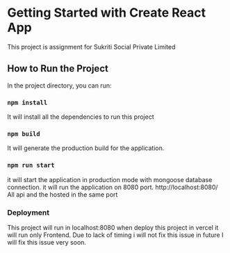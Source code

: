 # Getting Started with Create React App

This project is assignment for Sukriti Social Private Limited

## How to Run the Project

In the project directory, you can run:

### `npm install`

It will install all the dependencies to run this project

### `npm build`

It will generate the production build for the application.

### `npm run start`

it will start the application in production mode with mongoose database connection. 
it will run the application on 8080 port. http://localhost:8080/ 
All api and the hosted in the same port

### Deployment
This project will run in localhost:8080 when deploy this project in vercel it will run only Frontend.
Due to lack of timing i will not fix this issue in future I will fix this issue very soon.
